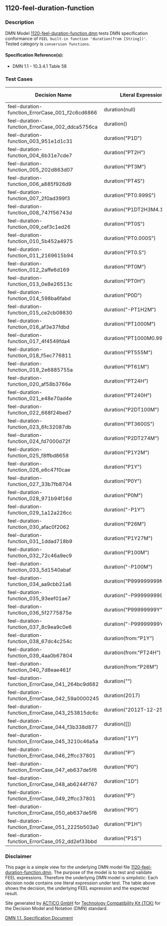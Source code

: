 1120-feel-duration-function
--------------------

### Description ###

DMN Model [1120-feel-duration-function.dmn](./1120-feel-duration-function.dmn) tests DMN specification conformance of `FEEL built-in function 'duration(from [String])'`. Tested category is `conversion functions`.

#### Specification Reference(s): ####
 * DMN 1.1 - 10.3.4.1 Table 58

### Test Cases ###

|Decision Name| Literal Expression (FEEL) | Expected Result (Expected Type)|
|-------------|-------------------------- |--------------------------------|
|feel-duration-function_ErrorCase_001_f2c6cd6866|duration(null)|null (null)|
|feel-duration-function_ErrorCase_002_ddca5756ca|duration()|null (null)|
|feel-duration-function_003_951e1d1c31|duration("P1D")|P1D (days and time duration)|
|feel-duration-function_004_6b31e7cde7|duration("PT2H")|PT2H (days and time duration)|
|feel-duration-function_005_202d863d07|duration("PT3M")|PT3M (days and time duration)|
|feel-duration-function_006_a885f926d9|duration("PT4S")|PT4S (days and time duration)|
|feel-duration-function_007_2f0ad399f3|duration("PT0.999S")|PT0.999S (days and time duration)|
|feel-duration-function_008_747f56743d|duration("P1DT2H3M4.123456789S")|P1DT2H3M4.123456789S (days and time duration)|
|feel-duration-function_009_cef3c1ed26|duration("PT0S")|PT0S (days and time duration)|
|feel-duration-function_010_5b452a4975|duration("PT0.000S")|PT0S (days and time duration)|
|feel-duration-function_011_2169615b94|duration("PT0.S")|PT0S (days and time duration)|
|feel-duration-function_012_2affe6d169|duration("PT0M")|PT0S (days and time duration)|
|feel-duration-function_013_0e8e26513c|duration("PT0H")|PT0S (days and time duration)|
|feel-duration-function_014_598ba6fabd|duration("P0D")|PT0S (days and time duration)|
|feel-duration-function_015_ce2cb09830|duration("-PT1H2M")|-PT1H2M (days and time duration)|
|feel-duration-function_016_af3e37fdbd|duration("PT1000M")|PT16H40M (days and time duration)|
|feel-duration-function_017_4f4549fda4|duration("PT1000M0.999999999S")|PT16H40M0.999999999S (days and time duration)|
|feel-duration-function_018_f5ec776811|duration("PT555M")|PT9H15M (days and time duration)|
|feel-duration-function_019_2e6885755a|duration("PT61M")|PT1H1M (days and time duration)|
|feel-duration-function_020_af58b3766e|duration("PT24H")|P1D (days and time duration)|
|feel-duration-function_021_e48e70ad4e|duration("PT240H")|P10D (days and time duration)|
|feel-duration-function_022_668f24bed7|duration("P2DT100M")|P2DT1H40M (days and time duration)|
|feel-duration-function_023_6fc32087db|duration("PT3600S")|PT1H (days and time duration)|
|feel-duration-function_024_fd7000d72f|duration("P2DT274M")|P2DT4H34M (days and time duration)|
|feel-duration-function_025_f8ffbd8658|duration("P1Y2M")|P1Y2M (years and months duration)|
|feel-duration-function_026_e6c47f0cae|duration("P1Y")|P1Y (years and months duration)|
|feel-duration-function_027_33b7fb8704|duration("P0Y")|P0M (years and months duration)|
|feel-duration-function_028_971b94f16d|duration("P0M")|P0M (years and months duration)|
|feel-duration-function_029_1a12a226cc|duration("-P1Y")|-P1Y (years and months duration)|
|feel-duration-function_030_afac0f2062|duration("P26M")|P2Y2M (years and months duration)|
|feel-duration-function_031_1ddad718b9|duration("P1Y27M")|P3Y3M (years and months duration)|
|feel-duration-function_032_72c46a9ec9|duration("P100M")|P8Y4M (years and months duration)|
|feel-duration-function_033_5d1540abaf|duration("-P100M")|-P8Y4M (years and months duration)|
|feel-duration-function_034_aa9cbb21a6|duration("P999999999M")|P83333333Y3M (years and months duration)|
|feel-duration-function_035_93eef01ae7|duration("-P999999999M")|-P83333333Y3M (years and months duration)|
|feel-duration-function_036_5f2775875e|duration("P99999999Y")|P99999999Y (years and months duration)|
|feel-duration-function_037_8c9ea9c0e6|duration("-P99999999Y")|-P99999999Y (years and months duration)|
|feel-duration-function_038_67dc4c254c|duration(from:"P1Y")|P1Y (years and months duration)|
|feel-duration-function_039_4aa0b67804|duration(from:"PT24H")|P1D (days and time duration)|
|feel-duration-function_040_7d8eae461f|duration(from:"P26M")|P2Y2M (years and months duration)|
|feel-duration-function_ErrorCase_041_264bc9d682|duration("")|null (null)|
|feel-duration-function_ErrorCase_042_59a0000245|duration(2017)|null (null)|
|feel-duration-function_ErrorCase_043_253815dc6c|duration("2012T-12-2511:00:00Z")|null (null)|
|feel-duration-function_ErrorCase_044_f3b338d877|duration([])|null (null)|
|feel-duration-function_ErrorCase_045_3210c46a5a|duration("1Y")|null (null)|
|feel-duration-function_ErrorCase_046_2ffcc37801|duration("P")|null (null)|
|feel-duration-function_ErrorCase_047_eb637de5f6|duration("P0")|null (null)|
|feel-duration-function_ErrorCase_048_ab6244f767|duration("1D")|null (null)|
|feel-duration-function_ErrorCase_049_2ffcc37801|duration("P")|null (null)|
|feel-duration-function_ErrorCase_050_eb637de5f6|duration("P0")|null (null)|
|feel-duration-function_ErrorCase_051_2225b503a0|duration("P1H")|null (null)|
|feel-duration-function_ErrorCase_052_dd2ef33bbd|duration("P1S")|null (null)|

         

### Disclaimer ###
This page is a simple view for the underlying DMN model file [1120-feel-duration-function.dmn](./1120-feel-duration-function.dmn).
The purpose of the model is to test and validate FEEL expressions. Therefore the underlying DMN model is simplistic:
Each decision node contains one literal expression under test. The table above shows the decision, the underlying FEEL expression and the expected result.

Site generated by [ACTICO GmbH](https://actico.com) for [Technology Compatibility Kit (TCK)](https://dmn-tck.github.io/tck/) for the Decision Model and Notation (DMN) standard.

[DMN 1.1. Specification Document](http://www.omg.org/spec/DMN/1.1/) 
  